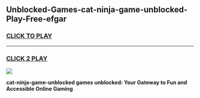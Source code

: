 
## Unblocked-Games-cat-ninja-game-unblocked-Play-Free-efgar
<h3>
<a href="https://premium76.site?title=cat-ninja-game-unblocked&ref=22A">CLICK TO PLAY</a></h3>
<hr>

<h3>
<a href="https://premium76.site?title=cat-ninja-game-unblocked&ref=22A">CLICK 2 PLAY</a>
  
</h3>

<a href="https://premium76.site?title=cat-ninja-game-unblocked&ref=22A"><img src="https://clearcache.store/games.png"></a>


**cat-ninja-game-unblocked games unblocked: Your Gateway to Fun and Accessible Online Gaming**
